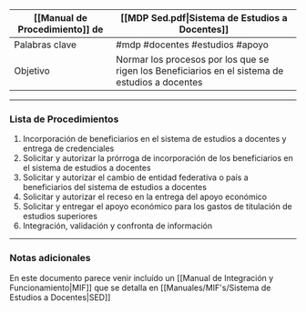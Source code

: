 | [[Manual de Procedimiento]] de | [[MDP Sed.pdf\|Sistema de Estudios a Docentes]] |
|-----------------------------|-------------------------------------------|
| Palabras clave              | #mdp #docentes #estudios #apoyo|
| Objetivo                    | Normar los procesos por los que se rigen los Beneficiarios en el sistema de estudios a docentes |

---

### Lista de Procedimientos
1. Incorporación de beneficiarios en el sistema de estudios a docentes y entrega de credenciales
2. Solicitar y autorizar la prórroga de incorporación de los beneficiarios en el sistema de estudios a docentes
3. Solicitar y autorizar el cambio de entidad federativa o país a beneficiarios del sistema de estudios a docentes
4. Solicitar y autorizar el receso en la entrega del apoyo económico
5. Solicitar y entregar el apoyo económico para los gastos de titulación de estudios superiores
6. Integración, validación y confronta de información

---

### Notas adicionales
En este documento parece venir incluído un [[Manual de Integración y Funcionamiento|MIF]] que se detalla en [[Manuales/MIF's/Sistema de Estudios a Docentes|SED]]